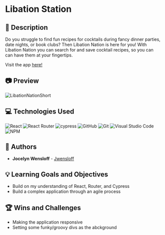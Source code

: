 # Libation Station
## 📝 Description
Do you struggle to find fun recipes for cocktails during fancy dinner parties, date nights, or book clubs? Then Libation Nation is here for you! With Libation Nation you can search for and save cocktail recipes, so you can can have them at your fingertips. 

Visit the app [here!](https://libation-station.vercel.app/)


## 📷 Preview


![LibationNationShort](https://github.com/Jwensloff/Tick-Tack-Toe/assets/61986277/3c7e7f98-21ca-4abf-b17f-9297089ee099)


## 💻 Technologies Used
![React](https://img.shields.io/badge/React-20232A?style=for-the-badge&logo=react&logoColor=61DAFB)
![React Router](https://img.shields.io/badge/React_Router-CA4245?style=for-the-badge&logo=react-router&logoColor=white)
![cypress](https://img.shields.io/badge/-cypress-%23E5E5E5?style=for-the-badge&logo=cypress&logoColor=058a5e)
![GitHub](https://img.shields.io/badge/github-%23121011.svg?style=for-the-badge&logo=github&logoColor=white)
![Git](https://img.shields.io/badge/git-%23F05033.svg?style=for-the-badge&logo=git&logoColor=white)
![Visual Studio Code](https://img.shields.io/badge/Visual%20Studio%20Code-0078d7.svg?style=for-the-badge&logo=visual-studio-code&logoColor=white)
![NPM](https://img.shields.io/badge/NPM-%23CB3837.svg?style=for-the-badge&logo=npm&logoColor=white)

## 🧠  Authors
* **Jocelyn Wensloff** - [Jwensloff](https://github.com/Jwensloff)


## 💡 Learning Goals and Objectives

- Build on my understanding of React, Router, and Cypress 
- Build a complex application through an agile process

## 🏆 Wins and Challenges 
 - Making the application responsive
 - Setting some funky/groovy divs as the abckground 

